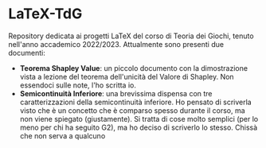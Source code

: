 # LaTeX-TdG
Repository dedicata ai progetti LaTeX del corso di Teoria dei Giochi, tenuto nell'anno accademico 2022/2023.
Attualmente sono presenti due documenti:
 - **Teorema Shapley Value**: un piccolo documento con la dimostrazione vista a lezione del teorema dell'unicità del Valore di Shapley. Non essendoci sulle note, l'ho scritta io.
 - **Semicontinuità Inferiore**: una brevissima dispensa con tre caratterizzazioni della semicontinuità inferiore. Ho pensato di scriverla visto che è un concetto che è comparso spesso durante il corso, ma non viene spiegato (giustamente). Si tratta di cose molto semplici (per lo meno per chi ha seguito G2), ma ho deciso di scriverlo lo stesso. Chissà che non serva a qualcuno
